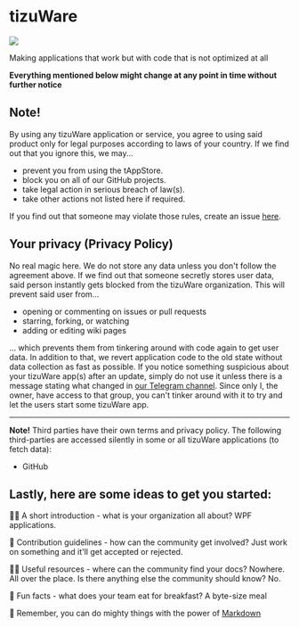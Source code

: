 
# tizuWare
<a href="https://t.me/tizuWare" alt="Telegram channel"><img src="https://img.shields.io/badge/t.me-%2FtizuWare-blue" /></a>

Making applications that work but with code that is not optimized at all

**Everything mentioned below might change at any point in time without further notice**
## Note!
By using any tizuWare application or service, you agree to using said product only for legal purposes according to laws of your country. If we find out that you ignore this, we may...
- prevent you from using the tAppStore.
- block you on all of our GitHub projects.
- take legal action in serious breach of law(s).
- take other actions not listed here if required.

If you find out that someone may violate those rules, create an issue [here](https://github.com/tizuWare/violation-log/issues).

## Your privacy (Privacy Policy)
No real magic here. We do not store any data unless you don't follow the agreement above. If we find out that someone secretly stores user data, said person instantly gets blocked from the tizuWare organization. This will prevent said user from...
- opening or commenting on issues or pull requests 
- starring, forking, or watching
- adding or editing wiki pages

... which prevents them from tinkering around with code again to get user data. In addition to that, we revert application code to the old state without data collection as fast as possible. If you notice something suspicious about your tizuWare app(s) after an update, simply do not use it unless there is a message stating what changed in [our Telegram channel](https://t.me/tizuWare). Since only I, the owner, have access to that group, you can't tinker around with it to try and let the users start some tizuWare app.

---

**Note!** Third parties have their own terms and privacy policy. The following third-parties are accessed silently in some or all tizuWare applications (to fetch data):
- GitHub

## Lastly, here are some ideas to get you started:
🙋‍♀️ A short introduction - what is your organization all about? WPF applications.

🌈 Contribution guidelines - how can the community get involved? Just work on something and it'll get accepted or rejected.

👩‍💻 Useful resources - where can the community find your docs? Nowhere. All over the place. Is there anything else the community should know? No.

🍿 Fun facts - what does your team eat for breakfast? A byte-size meal

🧙 Remember, you can do mighty things with the power of [Markdown](https://www.youtube.com/watch?v=dQw4w9WgXcQ)
